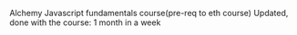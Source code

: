 Alchemy Javascript fundamentals course(pre-req to eth course)
Updated, done with the course: 1 month in a week
